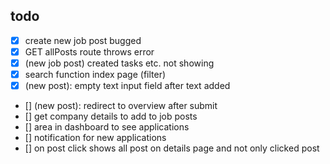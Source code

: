 ## todo
- [X] create new job post bugged
- [x] GET allPosts route throws error
- [x] (new job post) created tasks etc. not showing
- [x] search function index page (filter)
- [x] (new post): empty text input field after text added 
- [] (new post): redirect to overview after submit
- [] get company details to add to job posts
- [] area in dashboard to see applications
- [] notification for new applications
- [] on post click shows all post on details page and not only clicked post

